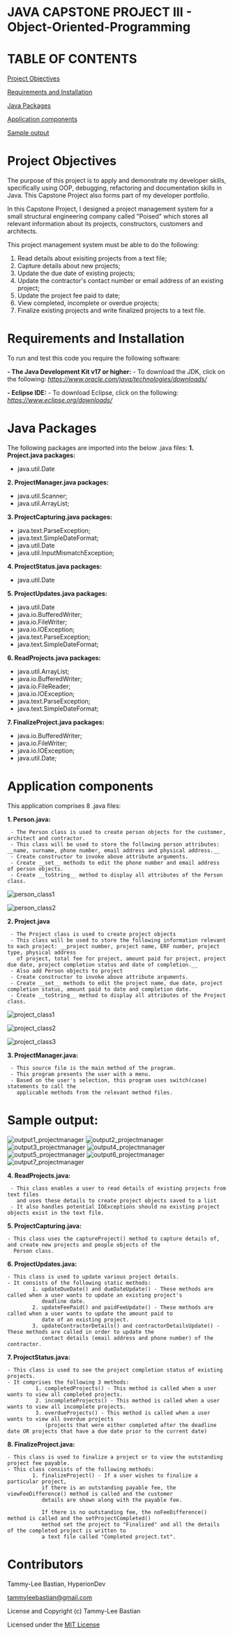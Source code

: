 # JAVA CAPSTONE PROJECT III - Object-Oriented-Programming 

# TABLE OF CONTENTS #

[Project Objectives](#Project-Objectives)

[Requirements and Installation](#Requirements-and-Installation)

[Java Packages](#Java-Packages)

[Application components](#Application-components)

[Sample output](#Sample-output)

# Project Objectives

The purpose of this project is to apply and demonstrate my developer skills, specifically using OOP, debugging, refactoring and documentation skills in Java. This Capstone Project also forms part of my developer portfolio. 

In this Capstone Project, I designed a project management system for a small structural engineering company called "Poised" which stores all relevant information
about its projects, constructors, customers and architects. 

This project management system must be able to do the following:

1. Read details about exisiting projects from a text file;
2. Capture details about new projects;
3. Update the due date of existing projects;
4. Update the contractor's contact number or email address of an existing project;
5. Update the project fee paid to date;
6. View completed, incomplete or overdue projects;
7. Finalize existing projects and write finalized projects to a text file.

# Requirements and Installation #

To run and test this code you require the following software:

__- The Java Development Kit v17 or higher:__
    - To download the JDK, click on the following: *https://www.oracle.com/java/technologies/downloads/*
    
__- Eclipse IDE:__
    - To download Eclipse, click on the following: *https://www.eclipse.org/downloads/*

# Java Packages #

  The following packages are imported into the below .java files:
   __1. Project.java packages:__
   - java.util.Date
   
   __2. ProjectManager.java packages:__
   - java.util.Scanner;
   - java.util.ArrayList;
   
   __3. ProjectCapturing.java packages:__
   - java.text.ParseException;
   - java.text.SimpleDateFormat;
   - java.util.Date
   - java.util.InputMismatchException;
   
   __4. ProjectStatus.java packages:__
   - java.util.Date
   
   __5. ProjectUpdates.java packages:__
   - java.util.Date
   - java.io.BufferedWriter;
   - java.io.FileWriter;
   - java.io.IOException;
   - java.text.ParseException;
   - java.text.SimpleDateFormat;
   
   __6. ReadProjects.java packages:__
   - java.util.ArrayList;
   - java.io.BufferedWriter;
   - java.io.FileReader;
   - java.io.IOException;
   - java.text.ParseException;
   - java.text.SimpleDateFormat;
   
   __7. FinalizeProject.java packages:__
   - java.io.BufferedWriter;
   - java.io.FileWriter;
   - java.io.IOException;
   - java.util.Date;

 
 # Application components #
   
   This application comprises 8 .java files:
   
   __1. Person.java:__
   
     - The Person class is used to create person objects for the customer, architect and contractor. 
     - This class will be used to store the following person attributes: __name, surname, phone number, email address and physical address.__
     - Create constructor to invoke above attribute arguments. 
     - Create __set__ methods to edit the phone number and email address of person objects. 
     - Create __toString__ method to display all attributes of the Person class. 
     
![person_class1](https://user-images.githubusercontent.com/102178512/175906540-da811b9e-8bbc-40d9-b782-23e15db9e5a4.jpg)

![person_class2](https://user-images.githubusercontent.com/102178512/175906577-6840bd71-ad10-4f92-8b89-c560180bab91.jpg)

__2. Project.java__

     - The Project class is used to create project objects
     - This class will be used to store the following information relevant to each project: __project number, project name, ERF number, project type, physical address
       of project, total fee for project, amount paid for project, project due date, project completion status and date of completion.__
     - Also add Person objects to project
     - Create constructor to invoke above attribute arguments. 
     - Create __set__ methods to edit the project name, due date, project completion status, amount paid to date and completion date. 
     - Create __toString__ method to display all attributes of the Project class.

![project_class1](https://user-images.githubusercontent.com/102178512/175906753-f8d2df4b-9846-4497-a35f-84d8885de9cb.jpg)

![project_class2](https://user-images.githubusercontent.com/102178512/175906785-1b9df84b-6839-4e11-9121-c42e05071704.jpg)

![project_class3](https://user-images.githubusercontent.com/102178512/175906827-5379538a-92e4-4a2f-93b9-eee1e648dc50.jpg)

 __3. ProjectManager.java:__
 
     - This source file is the main method of the program.
     - This program presents the user with a menu.
     - Based on the user's selection, this program uses switch(case) statements to call the 
       applicable methods from the relevant method files. 
     
  # Sample output: #
  
  ![output1_projectmanager](https://user-images.githubusercontent.com/102178512/175909927-4c805a55-ffe8-491c-bb4f-4358ca894523.jpg)
  ![output2_projectmanager](https://user-images.githubusercontent.com/102178512/175909962-d8d3d1ce-6d22-4535-a2d6-6e25ca3198d4.jpg)
  ![output3_projectmanager](https://user-images.githubusercontent.com/102178512/175910067-5e4c6835-cbfa-48d3-aa82-aeb454f25271.jpg)
  ![output4_projectmanager](https://user-images.githubusercontent.com/102178512/175910145-275fe746-bca7-44e9-b22e-1ba22527e703.jpg)
  ![output5_projectmanager](https://user-images.githubusercontent.com/102178512/175910228-9cebb2f7-12b4-478e-b8e6-6a0a87168054.jpg)
  ![output6_projectmanager](https://user-images.githubusercontent.com/102178512/175910337-31098281-b4b5-489e-aa13-37d4854d871d.jpg)
  ![output7_projectmanager](https://user-images.githubusercontent.com/102178512/175910426-120daee8-caa4-47aa-abe3-5dcbd1f501b2.jpg)

 __4. ReadProjects.java:__
 
     - This class enables a user to read details of existing projects from text files 
       and uses these details to create project objects saved to a list 
     - It also handles potential IOExceptions should no existing project objects exist in the text file. 
     
 __5. ProjectCapturing.java:__
  
    - This class uses the captureProject() method to capture details of, and create new projects and people objects of the 
      Person class.
  
  __6. ProjectUpdates.java:__
  
    - This class is used to update various project details.
    - It consists of the following static methods:  
            1. updateDueDate() and dueDateUpdate() - These methods are called when a user wants to update an existing project's 
               deadline date.
            2. updateFeePaid() and paidFeeUpdate() - These methods are called when a user wants to update the amount paid to 
               date of an existing project. 
            3. updateContractorDetails() and contractorDetailsUpdate() - These methods are called in order to update the 
               contact details (email address and phone number) of the contractor.
               
  __7. ProjectStatus.java:__
  
    - This class is used to see the project completion status of existing projects. 
    - It comprises the following 3 methods: 
             1. completedProjects() - This method is called when a user wants to view all completed projects. 
             2. incompleteProjects() - This method is called when a user wants to view all incomplete projects. 
             3. overdueProjects() - This method is called when a user wants to view all overdue projects 
                (projects that were either completed after the deadline date OR projects that have a due date prior to the current date)
                
  __8. FinalizeProject.java:__
  
    - This class is used to finalize a project or to view the outstanding project fee payable. 
    - This class consists of the following methods:
            1. finalizeProject() - If a user wishes to finalize a particular project, 
               if there is an outstanding payable fee, the viewFeeDifference() method is called and the customer
               details are shown along with the payable fee. 
               
               If there is no outstanding fee, the noFeeDifference() method is called and the setProjectCompleted() 
               method set the project to "Finalized" and all the details of the completed project is written to 
               a text file called "Completed project.txt".
               
 # Contributors #
 
 Tammy-Lee Bastian, HyperionDev
 
 tammyleebastian@gmail.com

 License and Copyright
 (c) Tammy-Lee Bastian

 Licensed under the [MIT License](LICENSE)


  


  


     

     


  
  


